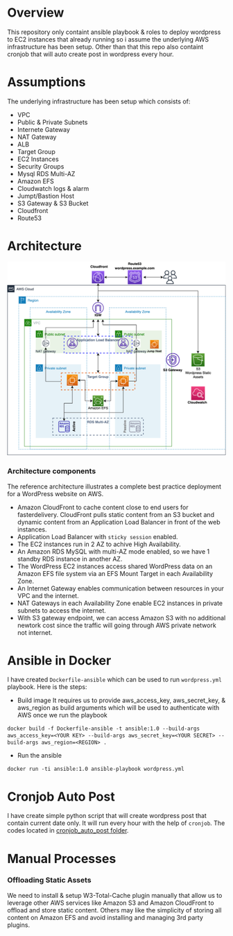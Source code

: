 # Overview
This repository only containt ansible playbook & roles to deploy wordpress to EC2 instances that already running so i assume the underlying AWS infrastructure has been setup. Other than that this repo also containt cronjob that will auto create post in wordpress every hour.

# Assumptions
The underlying infrastructure has been setup which consists of:
- VPC
- Public & Private Subnets
- Internete Gateway
- NAT Gateway
- ALB
- Target Group
- EC2 Instances
- Security Groups
- Mysql RDS Multi-AZ
- Amazon EFS
- Cloudwatch logs & alarm
- Jumpt/Bastion Host
- S3 Gateway & S3 Bucket
- Cloudfront
- Route53
# Architecture
![](https://raw.githubusercontent.com/bellyliu/devops-test/main/assets/AWS-Wordpress-HA.png)
### Architecture components

The reference architecture illustrates a complete best practice deployment for a WordPress website on AWS.
- Amazon CloudFront to cache content close to end users for fasterdelivery.
CloudFront pulls static content from an S3 bucket and dynamic content from an Application Load Balancer in front of the web instances.
- Application Load Balancer with `sticky session` enabled.
- The EC2 instances run in 2 AZ to achive High Availability.
- An Amazon RDS MySQL with multi-AZ mode enabled, so we have 1 standby RDS instance in another AZ.
- The WordPress EC2 instances access shared WordPress data on an Amazon EFS file system via an EFS Mount Target in each Availability Zone.
- An Internet Gateway enables communication between resources in your VPC and the internet.
- NAT Gateways in each Availability Zone enable EC2 instances in private subnets to access the internet.
- With S3 gateway endpoint, we can access Amazon S3  with no additional newtork cost since the traffic will going through AWS private network not internet.

# Ansible in Docker
I have created `Dockerfile-ansible` which can be used to run `wordpress.yml` playbook. Here is the steps:
- Build image
It requires us to provide aws_access_key, aws_secret_key, & aws_region as build arguments which will be used to  authenticate with AWS once we run the playbook
```shell
docker build -f Dockerfile-ansible -t ansible:1.0 --build-args aws_access_key=<YOUR KEY> --build-args aws_secret_key=<YOUR SECRET> --build-args aws_region=<REGION> .
```
- Run the ansible
```shell
docker run -ti ansible:1.0 ansible-playbook wordpress.yml
```
# Cronjob Auto Post
I have create simple python script that will create wordpress post that contain current date only. It will run every hour with the help of `cronjob`. The codes located in [cronjob_auto_post folder](https://github.com/bellyliu/devops-test/tree/main/cronjob_auto_post).
# Manual Processes
### Offloading Static Assets
We need to install & setup W3-Total-Cache plugin manually that allow us to leverage other AWS services like Amazon S3 and Amazon CloudFront to offload and store static content. Others may like the simplicity of storing all content on Amazon EFS and avoid installing and managing 3rd party plugins.

